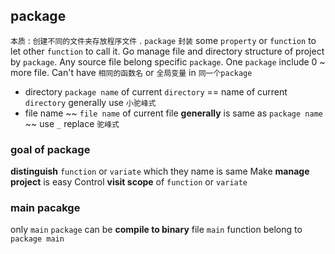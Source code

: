 ##  package
`本质` : `创建不同的文件夹存放程序文件` .
`package` `封装` some `property` or `function` to let other `function` to call it.
Go manage file and directory structure of project by `package`.
Any source file belong specific `package`.
One `package` include 0 ~ more file.
Can't have `相同的函数名` or `全局变量` in `同一个package` 

* directory 
`package name` of current `directory`   ==   name of current `directory` 
generally use `小驼峰式` 
* file name
~~ `file name` of current file **generally** is same as `package name` ~~
use `_` replace `驼峰式` 


###   goal of package 
**distinguish** `function` or `variate` which they name is same
Make **manage project** is easy
Control **visit scope** of `function` or `variate` 


###   main pacakge 
only `main` `package` can be **compile to binary** file
`main` function belong to `package main` 
